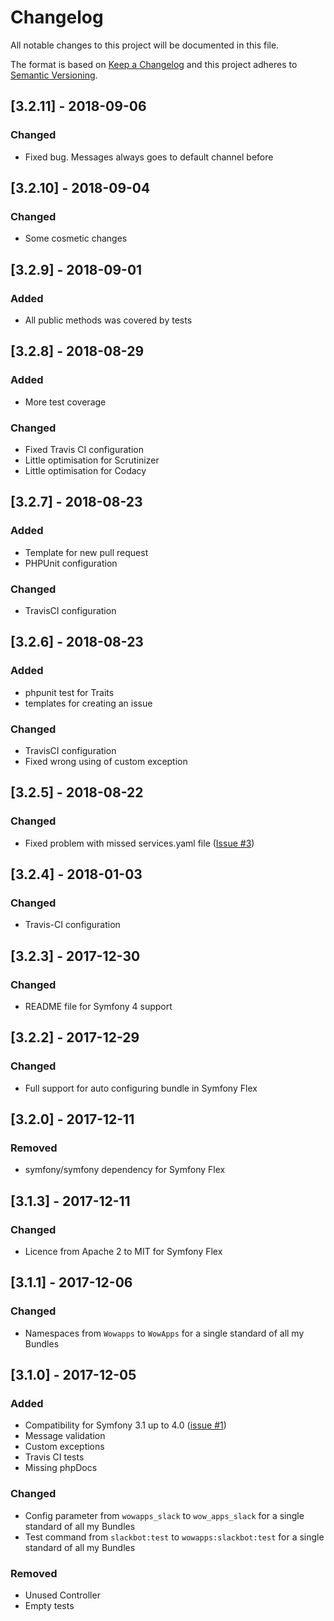 # Changelog
All notable changes to this project will be documented in this file.

The format is based on [Keep a Changelog](http://keepachangelog.com/en/1.0.0/)
and this project adheres to [Semantic Versioning](http://semver.org/spec/v2.0.0.html).

## [3.2.11] - 2018-09-06
### Changed
- Fixed bug. Messages always goes to default channel before

## [3.2.10] - 2018-09-04
### Changed
- Some cosmetic changes

## [3.2.9] - 2018-09-01
### Added
- All public methods was covered by tests

## [3.2.8] - 2018-08-29
### Added
- More test coverage

### Changed
- Fixed Travis CI configuration
- Little optimisation for Scrutinizer
- Little optimisation for Codacy

## [3.2.7] - 2018-08-23
### Added
- Template for new pull request
- PHPUnit configuration

### Changed
- TravisCI configuration

## [3.2.6] - 2018-08-23
### Added
- phpunit test for Traits
- templates for creating an issue

### Changed
- TravisCI configuration
- Fixed wrong using of custom exception

## [3.2.5] - 2018-08-22
### Changed
- Fixed problem with missed services.yaml file ([Issue #3](https://github.com/wow-apps/symfony-slack-bot/issues/3))

## [3.2.4] - 2018-01-03
### Changed
- Travis-CI configuration

## [3.2.3] - 2017-12-30
### Changed
- README file for Symfony 4 support

## [3.2.2] - 2017-12-29
### Changed
- Full support for auto configuring bundle in Symfony Flex

## [3.2.0] - 2017-12-11
### Removed
- symfony/symfony dependency for Symfony Flex

## [3.1.3] - 2017-12-11
### Changed
- Licence from Apache 2 to MIT for Symfony Flex

## [3.1.1] - 2017-12-06
### Changed
- Namespaces from `Wowapps` to `WowApps` for a single standard of all my Bundles

## [3.1.0] - 2017-12-05
### Added
- Compatibility for Symfony 3.1 up to 4.0 ([issue #1](https://github.com/wow-apps/symfony-slack-bot/issues/1))
- Message validation
- Custom exceptions
- Travis CI tests
- Missing phpDocs

### Changed
- Config parameter from `wowapps_slack` to `wow_apps_slack` for a single standard of all my Bundles
- Test command from `slackbot:test` to `wowapps:slackbot:test` for a single standard of all my Bundles

### Removed
- Unused Controller
- Empty tests
